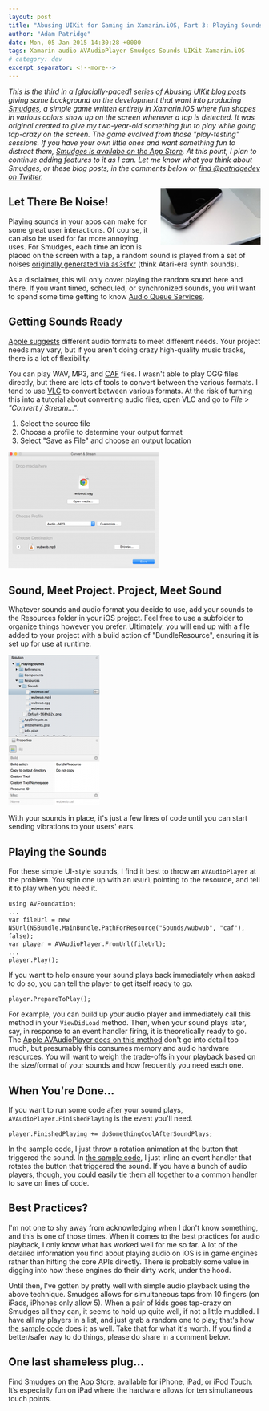```yaml
---
layout: post
title: "Abusing UIKit for Gaming in Xamarin.iOS, Part 3: Playing Sounds"
author: "Adam Patridge"
date: Mon, 05 Jan 2015 14:30:28 +0000
tags: Xamarin audio AVAudioPlayer Smudges Sounds UIKit Xamarin.iOS
# category: dev
excerpt_separator: <!--more-->
---
```


_This is the third in a [glacially-paced] series of [Abusing UIKit blog posts](/tag/smudges/) giving some background on the development that want into producing [Smudges](/smudges/), a simple game written entirely in Xamarin.iOS where fun shapes in various colors show up on the screen wherever a tap is detected. It was original created to give my two-year-old something fun to play while going tap-crazy on the screen. The game evolved from those "play-testing" sessions. If you have your own little ones and want something fun to distract them, [Smudges is availabe on the App Store](https://itunes.apple.com/us/app/smudges/id739618884?mt=8&uo=4&ct=blog). At this point, I plan to continue adding features to it as I can. Let me know what you think about Smudges, or these blog posts, in the comments below or [find @patridgedev on Twitter](https://twitter.com/patridgedev/)._

<div style="float: right; padding-left: 10px;"><img style="width: 200px;" src="/wp-content/uploads/2015/01/phone-ports-300x169.jpg" alt="It's hard to show sound with a picture. This is where the sounds go when you play them. :P" /></div>

## Let There Be Noise!

Playing sounds in your apps can make for some great user interactions. Of course, it can also be used for far more annoying uses. For Smudges, each time an icon is placed on the screen with a tap, a random sound is played from a set of noises [originally generated via as3sfxr](http://www.superflashbros.net/as3sfxr/) (think Atari-era synth sounds).

<!--more-->

As a disclaimer, this will only cover playing the random sound here and there. If you want timed, scheduled, or synchronized sounds, you will want to spend some time getting to know [Audio Queue Services](https://developer.apple.com/library/ios/documentation/AudioVideo/Conceptual/MultimediaPG/UsingAudio/UsingAudio.html#//apple_ref/doc/uid/TP40009767-CH2-SW5).

## Getting Sounds Ready

[Apple suggests](https://developer.apple.com/library/ios/documentation/AudioVideo/Conceptual/MultimediaPG/UsingAudio/UsingAudio.html#//apple_ref/doc/uid/TP40009767-CH2-SW28) different audio formats to meet different needs. Your project needs may vary, but if you aren't doing crazy high-quality music tracks, there is a lot of flexibility.

You can play WAV, MP3, and [CAF](https://developer.apple.com/library/mac/documentation/MusicAudio/Reference/CAFSpec/CAF_intro/CAF_intro.html) files. I wasn't able to play OGG files directly, but there are lots of tools to convert between the various formats. I tend to use [VLC](http://www.videolan.org/vlc/) to convert between various formats. At the risk of turning this into a tutorial about converting audio files, open VLC and go to *File* > *"Convert / Stream…"*.

1. Select the source file
2. Choose a profile to determine your output format
3. Select "Save as File" and choose an output location

![VLC audio format conversion example settings.](/wp-content/uploads/2015/01/VlcMediaConvert-300x232.png)

## Sound, Meet Project. Project, Meet Sound

Whatever sounds and audio format you decide to use, add your sounds to the Resources folder in your iOS project. Feel free to use a subfolder to organize things however you prefer. Ultimately, you will end up with a file added to your project with a build action of "BundleResource", ensuring it is set up for use at runtime.

![Sound files added as project resources.](/wp-content/uploads/2015/01/ResourceSoundFile-182x300.png)

With your sounds in place, it's just a few lines of code until you can start sending vibrations to your users' ears.

## Playing the Sounds

For these simple UI-style sounds, I find it best to throw an `AVAudioPlayer` at the problem. You spin one up with an `NSUrl` pointing to the resource, and tell it to play when you need it.

    using AVFoundation;
    ...
    var fileUrl = new NSUrl(NSBundle.MainBundle.PathForResource("Sounds/wubwub", "caf"), false);
    var player = AVAudioPlayer.FromUrl(fileUrl);
    ...
    player.Play();

If you want to help ensure your sound plays back immediately when asked to do so, you can tell the player to get itself ready to go.

    player.PrepareToPlay();

For example, you can build up your audio player and immediately call this method in your `ViewDidLoad` method. Then, when your sound plays later, say, in response to an event handler firing, it is theoretically ready to go. The [Apple AVAudioPlayer docs on this method](https://developer.apple.com/library/ios/documentation/AVFoundation/Reference/AVAudioPlayerClassReference/index.html#//apple_ref/occ/instm/AVAudioPlayer/prepareToPlay) don't go into detail too much, but presumably this consumes memory and audio hardware resources. You will want to weigh the trade-offs in your playback based on the size/format of your sounds and how frequently you need each one.

## When You're Done...

If you want to run some code after your sound plays, `AVAudioPlayer.FinishedPlaying` is the event you'll need.

    player.FinishedPlaying += doSomethingCoolAfterSoundPlays;

In the sample code, I just throw a rotation animation at the button that triggered the sound. In [the sample code](https://github.com/patridge/UIKitAbuse/blob/master/PlayingSounds/PlayingSoundsViewController.cs#L35), I just inline an event handler that rotates the button that triggered the sound. If you have a bunch of audio players, though, you could easily tie them all together to a common handler to save on lines of code.

## Best Practices?

I'm not one to shy away from acknowledging when I don't know something, and this is one of those times. When it comes to the best practices for audio playback, I only know what has worked well for me so far. A lot of the detailed information you find about playing audio on iOS is in game engines rather than hitting the core APIs directly. There is probably some value in digging into how these engines do their dirty work, under the hood.

Until then, I've gotten by pretty well with simple audio playback using the above technique. Smudges allows for simultaneous taps from 10 fingers (on iPads, iPhones only allow 5). When a pair of kids goes tap-crazy on Smudges all they can, it seems to hold up quite well, if not a little muddled. I have all my players in a list, and just grab a random one to play; that's how [the sample code](https://github.com/patridge/UIKitAbuse/blob/master/PlayingSounds/PlayingSoundsViewController.cs#L46) does it as well. Take that for what it's worth. If you find a better/safer way to do things, please do share in a comment below.

## One last shameless plug…

Find [Smudges on the App Store](https://itunes.apple.com/us/app/smudges/id739618884?mt=8&uo=4&ct=blog), available for iPhone, iPad, or iPod Touch. It’s especially fun on iPad where the hardware allows for ten simultaneous touch points.
